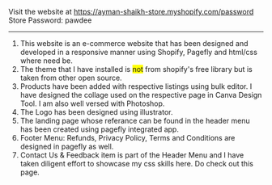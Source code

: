 Visit the website at https://ayman-shaikh-store.myshopify.com/password
Store Password: pawdee
<hr>
<ol>
    <li>This website is an e-commerce website that has been designed and developed in a responsive manner using Shopify, Pagefly and html/css where need be. </li>
    <li>The theme that I have installed is <span style="background-color: yellow;">not</span> from shopify's free library but is taken from other open source.</li>
    <li>Products have been added with respective listings using bulk editor. I have designed the collage used on the respective page in Canva Design Tool. I am also well versed with Photoshop.</li>
    <li>The Logo has been designed using illustrator.</li>
    <li>The landing page whose referance can be found in the header menu has been created using pagefly integrated app.</li>
    <li>Footer Menu: Refunds, Privacy Policy, Terms and Conditions are designed in pagefly as well.</li>
    <li>Contact Us & Feedback item is part of the Header Menu and I have taken diligent effort to showcase my css skills here. Do check out this page.</li>
</ol>
